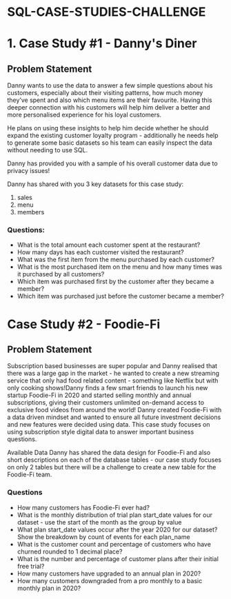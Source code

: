 # SQL-CASE-STUDIES-CHALLENGE
 # 1. Case Study #1 - Danny's Diner
## Problem Statement
Danny wants to use the data to answer a few simple questions about his customers, especially about their visiting patterns, how much money they’ve spent and also which menu items are their favourite. Having this deeper connection with his customers will help him deliver a better and more personalised experience for his loyal customers.

He plans on using these insights to help him decide whether he should expand the existing customer loyalty program - additionally he needs help to generate some basic datasets so his team can easily inspect the data without needing to use SQL.

Danny has provided you with a sample of his overall customer data due to privacy issues!

Danny has shared with you 3 key datasets for this case study:
1. sales
2. menu
3. members

### Questions:
* What is the total amount each customer spent at the restaurant?<br>
* How many days has each customer visited the restaurant?<br>
* What was the first item from the menu purchased by each customer?<br>
* What is the most purchased item on the menu and how many times was it purchased by all customers?<br>
* Which item was purchased first by the customer after they became a member?<br>
* Which item was purchased just before the customer became a member?



# Case Study #2 - Foodie-Fi
## Problem Statement
Subscription based businesses are super popular and Danny realised that there was a large gap in the market - he wanted to create a new streaming service that only had food related content - something like Netflix but with only cooking shows!Danny finds a few smart friends to launch his new startup Foodie-Fi in 2020 and started selling monthly and annual subscriptions, giving their customers unlimited on-demand access to exclusive food videos from around the world!
Danny created Foodie-Fi with a data driven mindset and wanted to ensure all future investment decisions and new features were decided using data. This case study focuses on using subscription style digital data to answer important business questions.

Available Data
Danny has shared the data design for Foodie-Fi and also short descriptions on each of the database tables - our case study focuses on only 2 tables but there will be a challenge to create a new table for the Foodie-Fi team.

### Questions
* How many customers has Foodie-Fi ever had?<br>
* What is the monthly distribution of trial plan start_date values for our dataset - use the start of the month as the group by value<br>
* What plan start_date values occur after the year 2020 for our dataset? Show the breakdown by count of events for each plan_name<br>
* What is the customer count and percentage of customers who have churned rounded to 1 decimal place?<br>
* What is the number and percentage of customer plans after their initial free trial?<br>
* How many customers have upgraded to an annual plan in 2020?<br>
* How many customers downgraded from a pro monthly to a basic monthly plan in 2020?<br>
